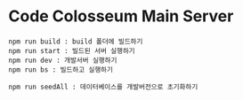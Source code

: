 # Code Colosseum Main Server

```
npm run build : build 폴더에 빌드하기
npm run start : 빌드된 서버 실행하기
npm run dev : 개발서버 실행하기
npm run bs : 빌드하고 실행하기

npm run seedAll : 데이터베이스를 개발버전으로 초기화하기
```